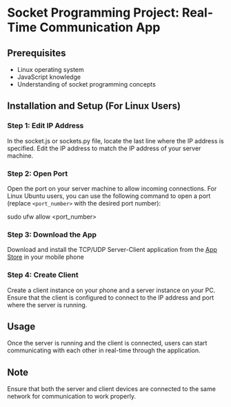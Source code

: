 # Socket Programming Project: Real-Time Communication App

## Prerequisites
- Linux operating system
- JavaScript knowledge
- Understanding of socket programming concepts

## Installation and Setup (For Linux Users)

### Step 1: Edit IP Address
In the socket.js or sockets.py file, locate the last line where the IP address is specified. Edit the IP address to match the IP address of your server machine.

### Step 2: Open Port
Open the port on your server machine to allow incoming connections. For Linux Ubuntu users, you can use the following command to open a port (replace `<port_number>` with the desired port number):

sudo ufw allow <port_number>

### Step 3: Download the App
Download and install the TCP/UDP Server-Client application from the [App Store](https://play.google.com/store/apps/details?id=tcpudpserverclient.steffenrvs.tcpudpserverclient) in your mobile phone

### Step 4: Create Client
Create a client instance on your phone and a server instance on your PC. Ensure that the client is configured to connect to the IP address and port where the server is running.

## Usage
Once the server is running and the client is connected, users can start communicating with each other in real-time through the application.

## Note
Ensure that both the server and client devices are connected to the same network for communication to work properly.

